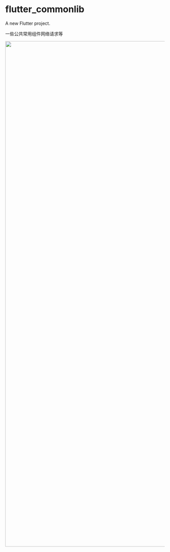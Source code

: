 # flutter_commonlib

A new Flutter project.

一些公共常用组件网络请求等

<img width="720" height="1600" src="https://github.com/xuehao0217/flutter_commonlib/blob/main/screenshot/20250220-111122.gif"/>

